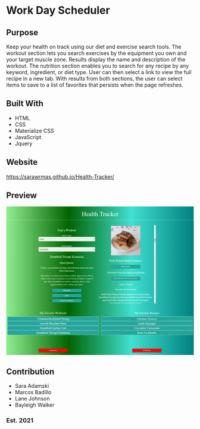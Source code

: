 # Work Day Scheduler

## Purpose
Keep your health on track using our diet and exercise search tools. The workout section lets you search exercises by the equipment you own and your target muscle zone. Results display the name and description of the workout. The nutrition section enables you to search for any recipe by any keyword, ingredient, or diet type. User can then select a link to view the full recipe in a new tab. With results from both sections, the user can select items to save to a list of favorites that persists when the page refreshes.

## Built With
* HTML
* CSS
* Materialize CSS
* JavaScript
* Jquery

## Website
https://sarawrmas.github.io/Health-Tracker/

## Preview
!["screenshot of the webpage"](assets/images/screenshot.png?raw=true)

## Contribution
* Sara Adamski
* Marcos Badillo
* Lane Johnson
* Bayleigh Walker

### Est. 2021